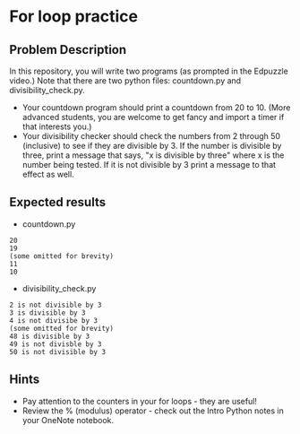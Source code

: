 # For loop practice

## Problem Description
In this repository, you will write two programs (as prompted in the Edpuzzle video.) Note that there are two python files: countdown.py and divisibility_check.py.

* Your countdown program should print a countdown from 20 to 10. (More advanced students, you are welcome to get fancy and import a timer if that interests you.)
* Your divisibility checker should check the numbers from 2 through 50 (inclusive) to see if they are divisible by 3.  If the number is divisible by three, print a message that says, "x is divisible by three" where x is the number being tested.  If it is not divisible by 3 print a message to that effect as well.

## Expected results
* countdown.py
```
20
19
(some omitted for brevity)
11
10
```
* divisibility_check.py
```
2 is not divisible by 3
3 is divisible by 3
4 is not divisibe by 3
(some omitted for brevity)
48 is divisible by 3
49 is not divisble by 3
50 is not divisible by 3
```

## Hints
* Pay attention to the counters in your for loops - they are useful!
* Review the % (modulus) operator - check out the Intro Python notes in your OneNote notebook. 

